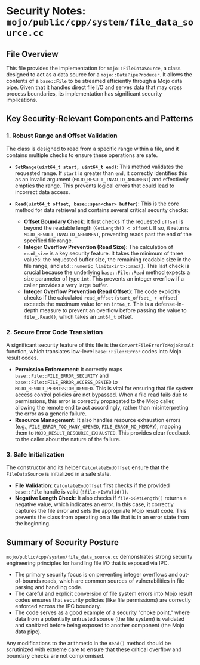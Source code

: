 # Security Notes: `mojo/public/cpp/system/file_data_source.cc`

## File Overview

This file provides the implementation for `mojo::FileDataSource`, a class designed to act as a data source for a `mojo::DataPipeProducer`. It allows the contents of a `base::File` to be streamed efficiently through a Mojo data pipe. Given that it handles direct file I/O and serves data that may cross process boundaries, its implementation has significant security implications.

## Key Security-Relevant Components and Patterns

### 1. Robust Range and Offset Validation

The class is designed to read from a specific range within a file, and it contains multiple checks to ensure these operations are safe.

- **`SetRange(uint64_t start, uint64_t end)`**: This method validates the requested range. If `start` is greater than `end`, it correctly identifies this as an invalid argument (`MOJO_RESULT_INVALID_ARGUMENT`) and effectively empties the range. This prevents logical errors that could lead to incorrect data access.

- **`Read(uint64_t offset, base::span<char> buffer)`**: This is the core method for data retrieval and contains several critical security checks:
    - **Offset Boundary Check**: It first checks if the requested `offset` is beyond the readable length (`GetLength() < offset`). If so, it returns `MOJO_RESULT_INVALID_ARGUMENT`, preventing reads past the end of the specified file range.
    - **Integer Overflow Prevention (Read Size)**: The calculation of `read_size` is a key security feature. It takes the minimum of three values: the requested buffer size, the remaining readable size in the file range, and `std::numeric_limits<int>::max()`. This last check is crucial because the underlying `base::File::Read` method expects a size parameter of type `int`. This prevents an integer overflow if a caller provides a very large buffer.
    - **Integer Overflow Prevention (Read Offset)**: The code explicitly checks if the calculated `read_offset` (`start_offset_ + offset`) exceeds the maximum value for an `int64_t`. This is a defense-in-depth measure to prevent an overflow before passing the value to `file_.Read()`, which takes an `int64_t` offset.

### 2. Secure Error Code Translation

A significant security feature of this file is the `ConvertFileErrorToMojoResult` function, which translates low-level `base::File::Error` codes into Mojo result codes.

- **Permission Enforcement**: It correctly maps `base::File::FILE_ERROR_SECURITY` and `base::File::FILE_ERROR_ACCESS_DENIED` to `MOJO_RESULT_PERMISSION_DENIED`. This is vital for ensuring that file system access control policies are not bypassed. When a file read fails due to permissions, this error is correctly propagated to the Mojo caller, allowing the remote end to act accordingly, rather than misinterpreting the error as a generic failure.
- **Resource Management**: It also handles resource exhaustion errors (e.g., `FILE_ERROR_TOO_MANY_OPENED`, `FILE_ERROR_NO_MEMORY`), mapping them to `MOJO_RESULT_RESOURCE_EXHAUSTED`. This provides clear feedback to the caller about the nature of the failure.

### 3. Safe Initialization

The constructor and its helper `CalculateEndOffset` ensure that the `FileDataSource` is initialized in a safe state.

- **File Validation**: `CalculateEndOffset` first checks if the provided `base::File` handle is valid (`!file->IsValid()`).
- **Negative Length Check**: It also checks if `file->GetLength()` returns a negative value, which indicates an error. In this case, it correctly captures the file error and sets the appropriate Mojo result code. This prevents the class from operating on a file that is in an error state from the beginning.

## Summary of Security Posture

`mojo/public/cpp/system/file_data_source.cc` demonstrates strong security engineering principles for handling file I/O that is exposed via IPC.

- The primary security focus is on preventing integer overflows and out-of-bounds reads, which are common sources of vulnerabilities in file parsing and handling code.
- The careful and explicit conversion of file system errors into Mojo result codes ensures that security policies (like file permissions) are correctly enforced across the IPC boundary.
- The code serves as a good example of a security "choke point," where data from a potentially untrusted source (the file system) is validated and sanitized before being exposed to another component (the Mojo data pipe).

Any modifications to the arithmetic in the `Read()` method should be scrutinized with extreme care to ensure that these critical overflow and boundary checks are not compromised.